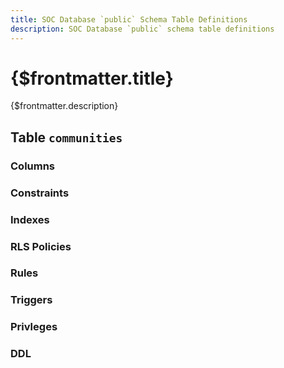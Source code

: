 ```yaml
---
title: SOC Database `public` Schema Table Definitions
description: SOC Database `public` schema table definitions
---
```


# {$frontmatter.title}

{$frontmatter.description}

## Table `communities`

### Columns

### Constraints

### Indexes

### RLS Policies

### Rules

### Triggers

### Privleges

### DDL
